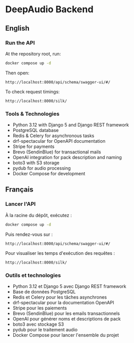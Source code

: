 # DeepAudio Backend

## English

### Run the API
At the repository root, run:

```bash
docker compose up -d
```

Then open:

```
http://localhost:8000/api/schema/swagger-ui/#/
```

To check request timings:

```
http://localhost:8000/silk/
```

### Tools & Technologies

- Python 3.12 with Django 5 and Django REST framework
- PostgreSQL database
- Redis & Celery for asynchronous tasks
- drf-spectacular for OpenAPI documentation
- Stripe for payments
- Brevo (SendinBlue) for transactional mails
- OpenAI integration for pack description and naming
- boto3 with S3 storage
- pydub for audio processing
- Docker Compose for development

## Français

### Lancer l'API
À la racine du dépôt, exécutez :

```bash
docker compose up -d
```

Puis rendez-vous sur :

```
http://localhost:8000/api/schema/swagger-ui/#/
```

Pour visualiser les temps d'exécution des requêtes :

```
http://localhost:8000/silk/
```

### Outils et technologies

- Python 3.12 et Django 5 avec Django REST framework
- Base de données PostgreSQL
- Redis et Celery pour les tâches asynchrones
- drf-spectacular pour la documentation OpenAPI
- Stripe pour les paiements
- Brevo (SendinBlue) pour les emails transactionnels
- OpenAI pour générer noms et descriptions de pack
- boto3 avec stockage S3
- pydub pour le traitement audio
- Docker Compose pour lancer l'ensemble du projet
